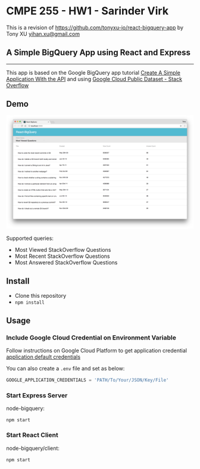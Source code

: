 # CMPE 255 - HW1 - Sarinder Virk

This is a revision of https://github.com/tonyxu-io/react-bigquery-app by Tony XU <yihan.xu@gmail.com>


## A Simple BigQuery App using React and Express

-----

This app is based on the Google BigQuery app tutorial [Create A Simple Application With the API](https://cloud.google.com/bigquery/create-simple-app-api#bigquery-simple-app-download-nodejs) and using [Google Cloud Public Dataset - Stack Overflow](https://cloud.google.com/bigquery/public-data/stackoverflow)

## Demo

![React-Bigquery-Demo](https://raw.githubusercontent.com/tonyxu-io/storage/master/react-bigquery-app.png)

Supported queries:

- Most Viewed StackOverflow Questions
- Most Recent StackOverflow Questions
- Most Answered StackOverflow Questions

## Install

- Clone this repository
- `npm install`

## Usage

### Include Google Cloud Credential on Environment Variable

Follow instructions on Google Cloud Platform to get application credential [application default credentials](https://cloud.google.com/docs/authentication/getting-started)

You can also create a `.env` file and set as below:

```javascript
GOOGLE_APPLICATION_CREDENTIALS = 'PATH/To/Your/JSON/Key/File'
```

### Start Express Server

node-bigquery:

```
npm start
```

### Start React Client

node-bigquery/client:

```
npm start
```
